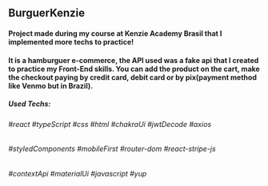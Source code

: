## BurguerKenzie

#### Project made during my course at Kenzie Academy Brasil that I implemented more techs to practice!
#### It is a hamburguer e-commerce, the API used was a fake api that I created to practice my Front-End skills. You can add the product on the cart, make the checkout paying by credit card, debit card or by pix(payment method like Venmo but in Brazil). 

##### Used Techs:

###### #react    #typeScript    #css    #html    #chakraUi    #jwtDecode    #axios 
###### #styledComponents    #mobileFirst    #router-dom    #react-stripe-js 
###### #contextApi    #materialUi    #javascript    #yup 
